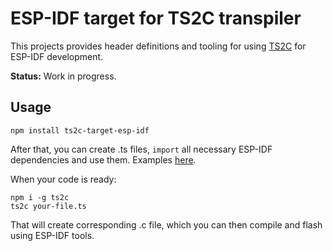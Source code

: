 ESP-IDF target for TS2C transpiler
==================================

This projects provides header definitions and tooling for using [TS2C](https://github.com/andrei-markeev/ts2c-target-esp-idf) for ESP-IDF development.

**Status:** Work in progress.

Usage
-----

```
npm install ts2c-target-esp-idf
```

After that, you can create .ts files, `import` all necessary ESP-IDF dependencies and use them. Examples [here](https://github.com/andrei-markeev/ts2c/tree/master/tests).

When your code is ready:

```
npm i -g ts2c
ts2c your-file.ts
```

That will create corresponding .c file, which you can then compile and flash using ESP-IDF tools.